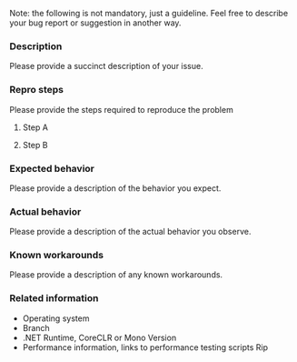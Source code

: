 Note: the following is not mandatory, just a guideline. Feel free to describe your bug report or suggestion in another way.

### Description

Please provide a succinct description of your issue.

### Repro steps

Please provide the steps required to reproduce the problem

1. Step A

2. Step B

### Expected behavior

Please provide a description of the behavior you expect.

### Actual behavior

Please provide a description of the actual behavior you observe. 

### Known workarounds

Please provide a description of any known workarounds.

### Related information 

* Operating system
* Branch
* .NET Runtime, CoreCLR or Mono Version
* Performance information, links to performance testing scripts
Rip
